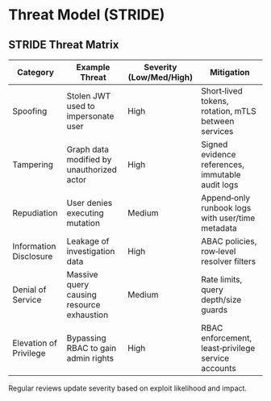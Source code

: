 # Threat Model (STRIDE)

## STRIDE Threat Matrix

| Category               | Example Threat                            | Severity (Low/Med/High) | Mitigation                                          |
| ---------------------- | ----------------------------------------- | ----------------------- | --------------------------------------------------- |
| Spoofing               | Stolen JWT used to impersonate user       | High                    | Short‑lived tokens, rotation, mTLS between services |
| Tampering              | Graph data modified by unauthorized actor | High                    | Signed evidence references, immutable audit logs    |
| Repudiation            | User denies executing mutation            | Medium                  | Append‑only runbook logs with user/time metadata    |
| Information Disclosure | Leakage of investigation data             | High                    | ABAC policies, row‑level resolver filters           |
| Denial of Service      | Massive query causing resource exhaustion | Medium                  | Rate limits, query depth/size guards                |
| Elevation of Privilege | Bypassing RBAC to gain admin rights       | High                    | RBAC enforcement, least‑privilege service accounts  |

Regular reviews update severity based on exploit likelihood and impact.

